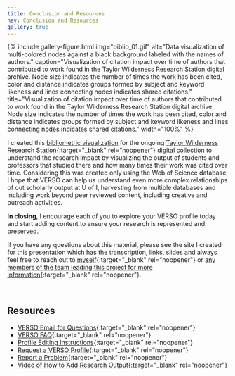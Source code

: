 ```yaml
---
title: Conclusion and Resources
nav: Conclusion and Resources
gallery: true
---
```


{% include gallery-figure.html img="biblio_01.gif" alt="Data visualization of multi-colored nodes against a black background labeled with the names of authors." caption="Visualization of citation impact over time of authors that contributed to work found in the Taylor Wilderness Research Station digital archive. Node size indicates the number of times the work has been cited, color and distance indicates groups formed by subject and keyword likeness and lines connecting nodes indicates shared citations."  title="Visualization of citation impact over time of authors that contributed to work found in the Taylor Wilderness Research Station digital archive. Node size indicates the number of times the work has been cited, color and distance indicates groups formed by subject and keyword likeness and lines connecting nodes indicates shared citations." width="100%" %}

I created this [bibliometric visualization](https://tinyurl.com/yvwfo8ob) for the ongoing [Taylor Wilderness Research Station](https://www.lib.uidaho.edu/digital/taylor-archive/){:target="_blank" rel="noopener"} digital collection to understand the research impact by visualizing the output of students and professors that studied there and how many times their work was cited over time. Considering this was created only using the Web of Science database, I hope that VERSO can help us understand even more complex relationships of out scholarly output at U of I, harvesting from multiple databases and including work beyond peer reviewed content, including creative and outreach activities.

**In closing**, I encourage each of you to explore your VERSO profile today and start adding content to ensure your research is represented and preserved. 

If you have any questions about this material, please see the site I created for this presentation which has the transcription, links, slides and always feel free to reach out to [myself](https://www.lib.uidaho.edu/about/people/aweymouth.html){:target="_blank" rel="noopener"} or [any members of the team leading this project for more information](lib-verso@uidaho.edu){:target="_blank" rel="noopener"}. 

<br>

## Resources

- [VERSO Email for Questions](lib-verso@uidaho.edu){:target="_blank" rel="noopener"}
- [VERSO FAQ](https://www.lib.uidaho.edu/verso/faq.html){:target="_blank" rel="noopener"}
- [Profile Editing Instructions](https://www.lib.uidaho.edu/verso/profile.html){:target="_blank" rel="noopener"}
- [Request a VERSO Profile](https://uidaho.co1.qualtrics.com/jfe/form/SV_0rlPakZsYWSG4zc){:target="_blank" rel="noopener"}
- [Report a Problem](https://forms.office.com/r/Kef7ziHzHy){:target="_blank" rel="noopener"}
- [Video of How to Add Research Output](https://www.youtube.com/watch?v=4yzldDoHvbs){:target="_blank" rel="noopener"}
